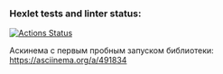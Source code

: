 ### Hexlet tests and linter status:
[![Actions Status](https://github.com/MONDAYMIND/frontend-project-lvl2/workflows/hexlet-check/badge.svg)](https://github.com/MONDAYMIND/frontend-project-lvl2/actions)

Аскинема с первым пробным запуском библиотеки:
https://asciinema.org/a/491834
